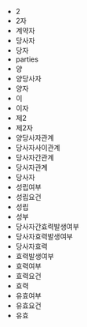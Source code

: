 - 2
- 2자
- 계약자
- 당사자
- 당자
- parties
- 양
- 양당사자
- 양자
- 이
- 이자
- 제2
- 제2자
- 양당사자관계
- 당사자사이관계
- 당사자간관계
- 당사자관계
- 당사자
- 성립여부
- 성립요건
- 성립
- 성부
- 당사자간효력발생여부
- 당사자효력발생여부
- 당사자효력
- 효력발생여부
- 효력여부
- 효력요건
- 효력
- 유효여부
- 유효요건
- 유효